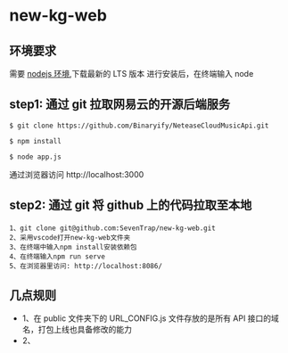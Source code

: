 # new-kg-web

## 环境要求

需要 [nodejs 环境](http://nodejs.cn/download/),下载最新的 LTS 版本
进行安装后，在终端输入 node

## step1: 通过 git 拉取网易云的开源后端服务

```shell
$ git clone https://github.com/Binaryify/NeteaseCloudMusicApi.git

$ npm install

$ node app.js
```

通过浏览器访问 http://localhost:3000

## step2: 通过 git 将 github 上的代码拉取至本地

```
1、git clone git@github.com:SevenTrap/new-kg-web.git
2、采用vscode打开new-kg-web文件夹
3、在终端中输入npm install安装依赖包
4、在终端输入npm run serve
5、在浏览器里访问: http://localhost:8086/
```

## 几点规则

- 1、在 public 文件夹下的 URL_CONFIG.js 文件存放的是所有 API 接口的域名，打包上线也具备修改的能力
- 2、
